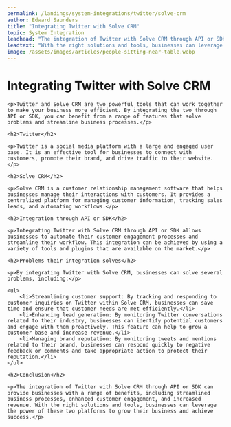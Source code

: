 ```yaml
---
permalink: /landings/system-integrations/twitter/solve-crm
author: Edward Saunders
title: "Integrating Twitter with Solve CRM"
topic: System Integration
leadhead: "The integration of Twitter with Solve CRM through API or SDK can provide businesses with a range of benefits, including streamlined business processes, enhanced customer engagement, and increased revenue"
leadtext: "With the right solutions and tools, businesses can leverage the power of these two platforms to grow their business and achieve success."
image: /assets/images/articles/people-sitting-near-table.webp
---
```

<div class="arttext">
	<h1>Integrating Twitter with Solve CRM</h1>

	<p>Twitter and Solve CRM are two powerful tools that can work together to make your business more efficient. By integrating the two through API or SDK, you can benefit from a range of features that solve problems and streamline business processes.</p>

	<h2>Twitter</h2>

	<p>Twitter is a social media platform with a large and engaged user base. It is an effective tool for businesses to connect with customers, promote their brand, and drive traffic to their website.</p>

	<h2>Solve CRM</h2>

	<p>Solve CRM is a customer relationship management software that helps businesses manage their interactions with customers. It provides a centralized platform for managing customer information, tracking sales leads, and automating workflows.</p>

	<h2>Integration through API or SDK</h2>

	<p>Integrating Twitter with Solve CRM through API or SDK allows businesses to automate their customer engagement processes and streamline their workflow. This integration can be achieved by using a variety of tools and plugins that are available on the market.</p>

	<h2>Problems their integration solves</h2>

	<p>By integrating Twitter with Solve CRM, businesses can solve several problems, including:</p>

	<ul>
		<li>Streamlining customer support: By tracking and responding to customer inquiries on Twitter within Solve CRM, businesses can save time and ensure that customer needs are met efficiently.</li>
		<li>Enhancing lead generation: By monitoring Twitter conversations related to their industry, businesses can identify potential customers and engage with them proactively. This feature can help to grow a customer base and increase revenue.</li>
		<li>Managing brand reputation: By monitoring tweets and mentions related to their brand, businesses can respond quickly to negative feedback or comments and take appropriate action to protect their reputation.</li>
	</ul>

	<h2>Conclusion</h2>

	<p>The integration of Twitter with Solve CRM through API or SDK can provide businesses with a range of benefits, including streamlined business processes, enhanced customer engagement, and increased revenue. With the right solutions and tools, businesses can leverage the power of these two platforms to grow their business and achieve success.</p>

</div>
